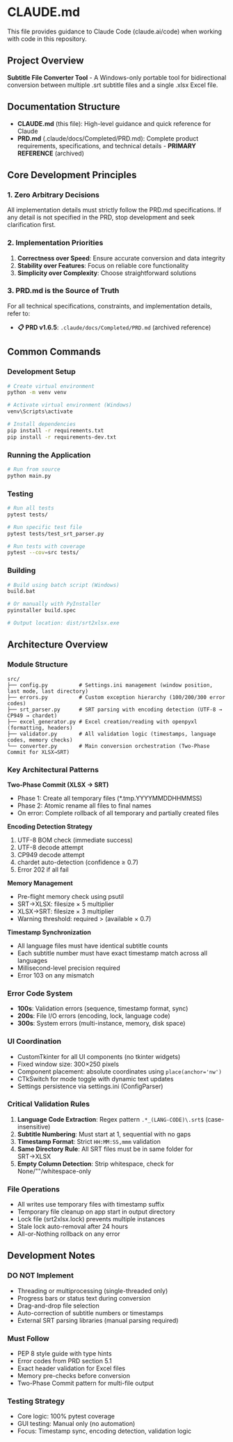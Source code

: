 # CLAUDE.md

This file provides guidance to Claude Code (claude.ai/code) when working with code in this repository.

## Project Overview
**Subtitle File Converter Tool** - A Windows-only portable tool for bidirectional conversion between multiple .srt subtitle files and a single .xlsx Excel file.

## Documentation Structure
- **CLAUDE.md** (this file): High-level guidance and quick reference for Claude
- **PRD.md** (.claude/docs/Completed/PRD.md): Complete product requirements, specifications, and technical details - **PRIMARY REFERENCE** (archived)

## Core Development Principles

### 1. Zero Arbitrary Decisions
All implementation details must strictly follow the PRD.md specifications. If any detail is not specified in the PRD, stop development and seek clarification first.

### 2. Implementation Priorities
1. **Correctness over Speed**: Ensure accurate conversion and data integrity
2. **Stability over Features**: Focus on reliable core functionality
3. **Simplicity over Complexity**: Choose straightforward solutions

### 3. PRD.md is the Source of Truth
For all technical specifications, constraints, and implementation details, refer to:
- **📋 PRD v1.6.5**: `.claude/docs/Completed/PRD.md` (archived reference)

## Common Commands

### Development Setup
```bash
# Create virtual environment
python -m venv venv

# Activate virtual environment (Windows)
venv\Scripts\activate

# Install dependencies
pip install -r requirements.txt
pip install -r requirements-dev.txt
```

### Running the Application
```bash
# Run from source
python main.py
```

### Testing
```bash
# Run all tests
pytest tests/

# Run specific test file
pytest tests/test_srt_parser.py

# Run tests with coverage
pytest --cov=src tests/
```

### Building
```bash
# Build using batch script (Windows)
build.bat

# Or manually with PyInstaller
pyinstaller build.spec

# Output location: dist/srt2xlsx.exe
```

## Architecture Overview

### Module Structure
```
src/
├── config.py          # Settings.ini management (window position, last mode, last directory)
├── errors.py          # Custom exception hierarchy (100/200/300 error codes)
├── srt_parser.py      # SRT parsing with encoding detection (UTF-8 → CP949 → chardet)
├── excel_generator.py # Excel creation/reading with openpyxl (formatting, headers)
├── validator.py       # All validation logic (timestamps, language codes, memory checks)
└── converter.py       # Main conversion orchestration (Two-Phase Commit for XLSX→SRT)
```

### Key Architectural Patterns

**Two-Phase Commit (XLSX → SRT)**
- Phase 1: Create all temporary files (*.tmp.YYYYMMDDHHMMSS)
- Phase 2: Atomic rename all files to final names
- On error: Complete rollback of all temporary and partially created files

**Encoding Detection Strategy**
1. UTF-8 BOM check (immediate success)
2. UTF-8 decode attempt
3. CP949 decode attempt
4. chardet auto-detection (confidence ≥ 0.7)
5. Error 202 if all fail

**Memory Management**
- Pre-flight memory check using psutil
- SRT→XLSX: filesize × 5 multiplier
- XLSX→SRT: filesize × 3 multiplier
- Warning threshold: required > (available × 0.7)

**Timestamp Synchronization**
- All language files must have identical subtitle counts
- Each subtitle number must have exact timestamp match across all languages
- Millisecond-level precision required
- Error 103 on any mismatch

### Error Code System
- **100s**: Validation errors (sequence, timestamp format, sync)
- **200s**: File I/O errors (encoding, lock, language code)
- **300s**: System errors (multi-instance, memory, disk space)

### UI Coordination
- CustomTkinter for all UI components (no tkinter widgets)
- Fixed window size: 300×250 pixels
- Component placement: absolute coordinates using `place(anchor='nw')`
- CTkSwitch for mode toggle with dynamic text updates
- Settings persistence via settings.ini (ConfigParser)

### Critical Validation Rules
1. **Language Code Extraction**: Regex pattern `.*_(LANG-CODE)\.srt$` (case-insensitive)
2. **Subtitle Numbering**: Must start at 1, sequential with no gaps
3. **Timestamp Format**: Strict `HH:MM:SS,mmm` validation
4. **Same Directory Rule**: All SRT files must be in same folder for SRT→XLSX
5. **Empty Column Detection**: Strip whitespace, check for None/""/whitespace-only

### File Operations
- All writes use temporary files with timestamp suffix
- Temporary file cleanup on app start in output directory
- Lock file (srt2xlsx.lock) prevents multiple instances
- Stale lock auto-removal after 24 hours
- All-or-Nothing rollback on any error

## Development Notes

### DO NOT Implement
- Threading or multiprocessing (single-threaded only)
- Progress bars or status text during conversion
- Drag-and-drop file selection
- Auto-correction of subtitle numbers or timestamps
- External SRT parsing libraries (manual parsing required)

### Must Follow
- PEP 8 style guide with type hints
- Error codes from PRD section 5.1
- Exact header validation for Excel files
- Memory pre-checks before conversion
- Two-Phase Commit pattern for multi-file output

### Testing Strategy
- Core logic: 100% pytest coverage
- GUI testing: Manual only (no automation)
- Focus: Timestamp sync, encoding detection, validation logic
